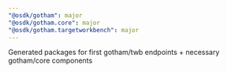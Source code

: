 ```yaml
---
"@osdk/gotham": major
"@osdk/gotham.core": major
"@osdk/gotham.targetworkbench": major
---
```


Generated packages for first gotham/twb endpoints + necessary gotham/core components
